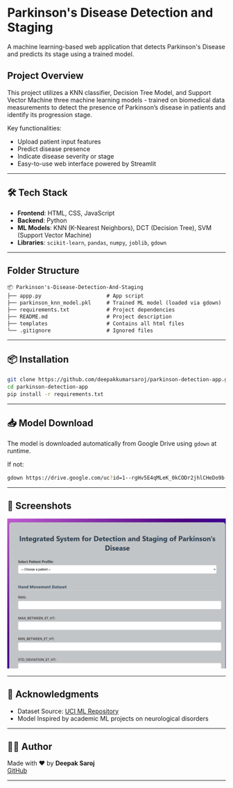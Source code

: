 # Parkinson's Disease Detection and Staging

A machine learning-based web application that detects Parkinson's Disease and predicts its stage using a trained model.

## Project Overview

This project utilizes a KNN classifier, Decision Tree Model, and Support Vector Machine three machine learning models - trained on biomedical data measurements to detect the presence of Parkinson’s disease in patients and identify its progression stage.

Key functionalities:

- Upload patient input features
- Predict disease presence
- Indicate disease severity or stage
- Easy-to-use web interface powered by Streamlit

---

## 🛠 Tech Stack

- **Frontend**: HTML, CSS, JavaScript
- **Backend**: Python
- **ML Models**: KNN (K-Nearest Neighbors), DCT (Decision Tree), SVM (Support Vector Machine)
- **Libraries**: `scikit-learn`, `pandas`, `numpy`, `joblib`, `gdown`

---

## Folder Structure

```
📦 Parkinson's-Disease-Detection-And-Staging
├── appp.py                     # App script
├── parkinson_knn_model.pkl     # Trained ML model (loaded via gdown)
├── requirements.txt            # Project dependencies
├── README.md                   # Project description
├── templates                   # Contains all html files
└── .gitignore                  # Ignored files
```

---

## 📦 Installation

```bash
git clone https://github.com/deepakkumarsaroj/parkinson-detection-app.git
cd parkinson-detection-app
pip install -r requirements.txt
```

---

## 📥 Model Download

The model is downloaded automatically from Google Drive using `gdown` at runtime.

If not:

```bash
gdown https://drive.google.com/uc?id=1--rgHv5E4qMLeK_0kCODr2jhlCHeDo9b
```

---

## 📸 Screenshots

![alt text](image.png)

---

## 🙏 Acknowledgments

- Dataset Source: [UCI ML Repository](https://archive.ics.uci.edu/ml/datasets/parkinsons)
- Model Inspired by academic ML projects on neurological disorders

---

## 🧑‍💻 Author

Made with ❤️ by **Deepak Saroj**  
[GitHub](https://github.com/deepakkumarsaroj)

---

